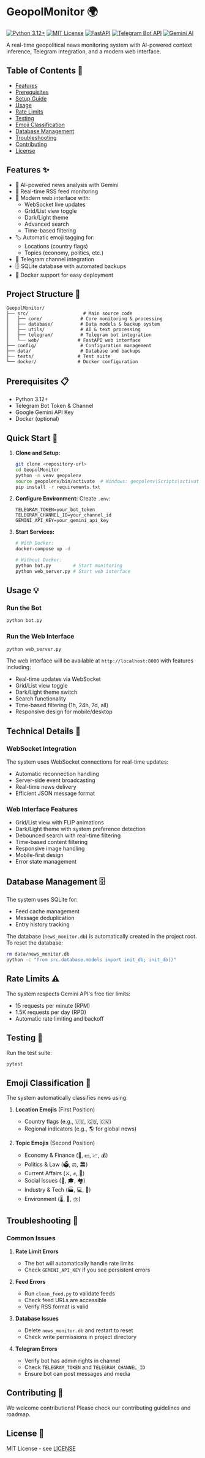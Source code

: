 # GeopolMonitor 🌍

[![Python 3.12+](https://img.shields.io/badge/python-3.12+-blue.svg)](https://www.python.org/downloads/)
[![MIT License](https://img.shields.io/badge/license-MIT-green.svg)](https://opensource.org/licenses/MIT)
[![FastAPI](https://img.shields.io/badge/FastAPI-modern_web-009688.svg)](https://fastapi.tiangolo.com)
[![Telegram Bot API](https://img.shields.io/badge/Telegram-Bot_API-blue.svg)](https://core.telegram.org/bots/api)
[![Gemini AI](https://img.shields.io/badge/Gemini-AI_Powered-orange.svg)](https://deepmind.google/technologies/gemini/)

A real-time geopolitical news monitoring system with AI-powered context inference, Telegram integration, and a modern web interface.

## Table of Contents 📑
- [Features](#features-)
- [Prerequisites](#prerequisites-)
- [Setup Guide](#setup-guide-)
- [Usage](#usage-)
- [Rate Limits](#rate-limits-)
- [Testing](#testing-)
- [Emoji Classification](#emoji-classification-)
- [Database Management](#database-management-)
- [Troubleshooting](#troubleshooting-)
- [Contributing](#contributing-)
- [License](#license-)

## Features ✨

- 🤖 AI-powered news analysis with Gemini
- 🔄 Real-time RSS feed monitoring
- 📱 Modern web interface with:
  - WebSocket live updates
  - Grid/List view toggle
  - Dark/Light theme
  - Advanced search
  - Time-based filtering
- 🏷️ Automatic emoji tagging for:
  - Locations (country flags)
  - Topics (economy, politics, etc.)
- 📲 Telegram channel integration
- 🗄️ SQLite database with automated backups
- 🐳 Docker support for easy deployment

## Project Structure 📁

```
GeopolMonitor/
├── src/                    # Main source code
│   ├── core/              # Core monitoring & processing
│   ├── database/          # Data models & backup system
│   ├── utils/             # AI & text processing
│   ├── telegram/          # Telegram bot integration
│   └── web/              # FastAPI web interface
├── config/                # Configuration management
├── data/                  # Database and backups
├── tests/                # Test suite
└── docker/               # Docker configuration
```

## Prerequisites 📋

- Python 3.12+
- Telegram Bot Token & Channel
- Google Gemini API Key
- Docker (optional)

## Quick Start 🚀

1. **Clone and Setup:**
   ```bash
   git clone <repository-url>
   cd GeopolMonitor
   python -m venv geopolenv
   source geopolenv/bin/activate  # Windows: geopolenv\Scripts\activate
   pip install -r requirements.txt
   ```

2. **Configure Environment:**
   Create `.env`:
   ```
   TELEGRAM_TOKEN=your_bot_token
   TELEGRAM_CHANNEL_ID=your_channel_id
   GEMINI_API_KEY=your_gemini_api_key
   ```

3. **Start Services:**
   ```bash
   # With Docker:
   docker-compose up -d

   # Without Docker:
   python bot.py        # Start monitoring
   python web_server.py # Start web interface
   ```

## Usage 💡

### Run the Bot
```bash
python bot.py
```

### Run the Web Interface
```bash
python web_server.py
```

The web interface will be available at `http://localhost:8000` with features including:
- Real-time updates via WebSocket
- Grid/List view toggle
- Dark/Light theme switch
- Search functionality
- Time-based filtering (1h, 24h, 7d, all)
- Responsive design for mobile/desktop

## Technical Details 🔧
### WebSocket Integration
The system uses WebSocket connections for real-time updates:
- Automatic reconnection handling
- Server-side event broadcasting
- Real-time news delivery
- Efficient JSON message format

### Web Interface Features
- Grid/List view with FLIP animations
- Dark/Light theme with system preference detection
- Debounced search with real-time filtering
- Time-based content filtering
- Responsive image handling
- Mobile-first design
- Error state management

## Database Management 🗄️

The system uses SQLite for:
- Feed cache management
- Message deduplication
- Entry history tracking

The database (`news_monitor.db`) is automatically created in the project root. To reset the database:
```bash
rm data/news_monitor.db
python -c "from src.database.models import init_db; init_db()"
```

## Rate Limits ⚠️

The system respects Gemini API's free tier limits:
- 15 requests per minute (RPM)
- 1.5K requests per day (RPD)
- Automatic rate limiting and backoff

## Testing 🧪

Run the test suite:
```bash
pytest
```

## Emoji Classification 🎯

The system automatically classifies news using:
1. **Location Emojis** (First Position)
   - Country flags (e.g., 🇺🇸, 🇬🇧, 🇨🇳)
   - Regional indicators (e.g., 🌎 for global news)

2. **Topic Emojis** (Second Position)
   - Economy & Finance (🏦, 💵, 📈, 💰)
   - Politics & Law (🗳️, ⚖️, 🏛️)
   - Current Affairs (⚔️, ✊, 🚨)
   - Social Issues (🏥, 🎓, 🏘️)
   - Industry & Tech (🏭, 💻, 🌾)
   - Environment (🌡️, 🌳, ⛈️)

## Troubleshooting 🔧

### Common Issues
1. **Rate Limit Errors**
   - The bot will automatically handle rate limits
   - Check `GEMINI_API_KEY` if you see persistent errors

2. **Feed Errors**
   - Run `clean_feed.py` to validate feeds
   - Check feed URLs are accessible
   - Verify RSS format is valid

3. **Database Issues**
   - Delete `news_monitor.db` and restart to reset
   - Check write permissions in project directory

4. **Telegram Errors**
   - Verify bot has admin rights in channel
   - Check `TELEGRAM_TOKEN` and `TELEGRAM_CHANNEL_ID`
   - Ensure bot can post messages and media

## Contributing 🤝

We welcome contributions! Please check our contributing guidelines and roadmap.

## License 📄

MIT License - see [LICENSE](LICENSE)
